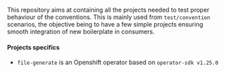 This repository aims at containing all the projects needed to test proper behaviour of the conventions. This is mainly used from `test/convention` scenarios, the objective being to have a few simple projects ensuring smooth integration of new boilerplate in consumers.

#### Projects specifics
- `file-generate` is an Openshift operator based on `operator-sdk v1.25.0`